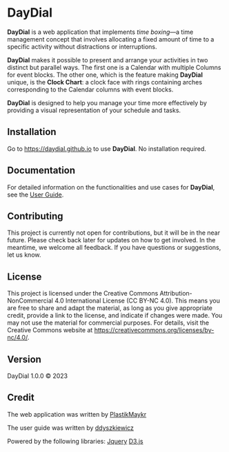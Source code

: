 # DayDial

__DayDial__ is a web application that implements _time boxing_—a time management concept that involves allocating a fixed amount of time to a specific activity without distractions or interruptions.

__DayDial__ makes it possible to present and arrange your activities in two distinct but parallel ways. The first one is a Calendar with multiple Columns for event blocks. The other one, which is the feature making __DayDial__ unique, is the __Clock Chart__: a clock face with rings containing arches corresponding to the Calendar columns with event blocks.

__DayDial__ is designed to help you manage your time more effectively by providing a visual representation of your schedule and tasks.

## Installation
Go to https://daydial.github.io to use __DayDial__. No installation required. 

## Documentation
For detailed information on the functionalities and use cases for __DayDial__, see the [User Guide](./user_guide/HTML/webhelp-responsive/index.html).

## Contributing
This project is currently not open for contributions, but it will be in the near future. Please check back later for updates on how to get involved. In the meantime, we welcome all feedback. If you have questions or suggestions, let us know.

## License
This project is licensed under the Creative Commons Attribution-NonCommercial 4.0 International License (CC BY-NC 4.0). This means you are free to share and adapt the material, as long as you give appropriate credit, provide a link to the license, and indicate if changes were made. You may not use the material for commercial purposes. For details, visit the Creative Commons website at https://creativecommons.org/licenses/by-nc/4.0/.

## Version
DayDial 1.0.0 <span>&copy;</span> 2023

## Credit
The web application was written by [PlastikMaykr](https://twitter.com/PlastikMaykr)

The user guide was written by [ddyszkiewicz](https://linkedin.com/in/dariuszdyszkiewicz)

Powered by the following libraries: [Jquery](https://jquery.com/) [D3.js](https://d3js.org/)
